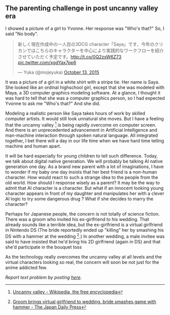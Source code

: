 ## The parenting challenge in post uncanny valley era

I showed a picture of a girl to Yvonne. Her response was "Who's that?" So, I
said "No body".

<blockquote class="twitter-tweet" lang="en"><p lang="ja" dir="ltr">新しく現在作成中の一人目の3DCG character「Saya」です、今年のクリカンではこちらのキャラクターを中心により実践的なワークフローを紹介させていただく予定です。<a href="http://t.co/0Q2zsW6Z73">http://t.co/0Q2zsW6Z73</a> <a href="http://t.co/xgdYax7pp6">pic.twitter.com/xgdYax7pp6</a></p>&mdash; Yuka (@mojeyuka) <a href="https://twitter.com/mojeyuka/status/653803931613556736">October 13, 2015</a></blockquote>
<script async src="//platform.twitter.com/widgets.js" charset="utf-8"></script>

It was a picture of a girl in a white shirt with a stripe tie. Her name is
Saya. She looked like an ordinal highschool girl, except that she was modeled
with Maya, a 3D computer graphics modeling software. At a glance, I thought
it was hard to tell that she was a computer graphics person, so I had expected
Yvonne to ask me "Who's that?" And she did.

Modeling a realistic person like Saya takes hours of work by skilled computer
artists. It would still look unnatural she moves. But I have a feeling that the
uncanny valley [^uncanny] is being rapidly overcome on computer screen. And
there is an unprecedented advancement in Artificial Intelligence and
man-machine interaction through spoken natural language. All integrated
together, I bet there will a day in our life time when we have hard time
telling machine and human apart.

It will be hard especially for young children to tell such difference. Today,
we talk about digital native generation. We will probably be talking AI native
generation one day. As a brand new parent with a lot of imaginations, I have
to wonder if my baby one day insists that her best friend is a non-human
character. How would react to such a strange idea to the people from the old
world. How should I response wisely as a parent? It may be the way to admit
that AI character is a character. But what if an innocent looking young
character appears in front of my daughter and manipulates her with a clever AI
logic to try some dangerous drug ? What if she decides to marry the character?

Perhaps for Japanese people, the concern is not totally of science fiction.
There was a groom who invited his ex-girlfriend to his wedding. That already
sounds like a terrible idea, but the ex-girlfriend is a virtual girlfriend in
Nintendo DS (The bride reportedly ended up "killing" her by smashing his DS
with a hammer at the wedding [^groom].) In another wedding, a male invitee
was said to have insisted that he'd bring his 2D girlfriend (again in DS)
and that she'd participate in the bouquet toss 

As the technology really overcomes the uncanny valley at all levels and the
virtual characters looking so real, the concern will soon be not just for the
anime addicted few.

*Report text problem by posting [here](https://github.com/daigotanaka/essays/pull/13/files?diff=unified).*

[^uncanny]: [Uncanny valley - Wikipedia, the free encyclopedia](https://en.wikipedia.org/wiki/Uncanny_valley)
[^groom]: [Groom brings virtual girlfriend to wedding, bride smashes game with hammer - The Japan Daily Press](http://japandailypress.com/groom-brings-virtual-girlfriend-to-wedding-bride-smashes-game-with-hammer-2718951/)
[^invitee]: [DSゲームの彼女にのめり込んでいる友人・・・｜結婚・結婚式の相談広場](http://www.mwed.jp/ques/4190.html)
